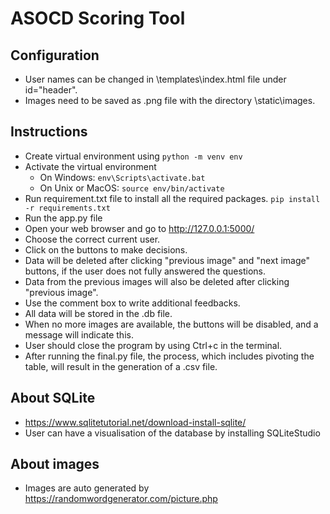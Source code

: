 # ASOCD Scoring Tool

## Configuration
- User names can be changed in \templates\index.html file under id="header".
- Images need to be saved as .png file with the directory \static\images. 

## Instructions
- Create virtual environment using `python -m venv env`
- Activate the virtual environment
    - On Windows: `env\Scripts\activate.bat`
    - On Unix or MacOS: `source env/bin/activate`
- Run requirement.txt file to install all the required packages.
`pip install -r requirements.txt`
- Run the app.py file
- Open your web browser and go to http://127.0.0.1:5000/
- Choose the correct current user.
- Click on the buttons to make decisions.
- Data will be deleted after clicking "previous image" and "next image" buttons, if the user does not fully answered the questions.
- Data from the previous images will also be deleted after clicking "previous image". 
- Use the comment box to write additional feedbacks.
- All data will be stored in the .db file.
- When no more images are available, the buttons will be disabled, and a message will indicate this.
- User should close the program by using Ctrl+c in the terminal.
- After running the final.py file, the process, which includes pivoting the table, will result in the generation of a .csv file.

## About SQLite
- https://www.sqlitetutorial.net/download-install-sqlite/
- User can have a visualisation of the database by installing SQLiteStudio

## About images
- Images are auto generated by https://randomwordgenerator.com/picture.php
